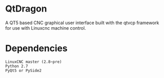 # QtDragon
A QT5 based CNC graphical user interface built with the qtvcp framework for use with Linuxcnc machine control.

# Dependencies

    LinuxCNC master (2.8~pre)
    Python 2.7
    PyQt5 or PySide2
